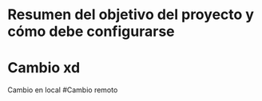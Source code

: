 # Resumen del objetivo del proyecto y cómo debe configurarse
# Cambio xd
Cambio en local
#Cambio remoto

